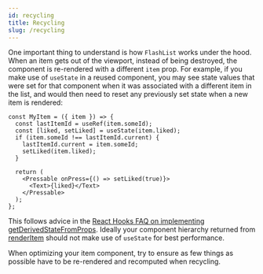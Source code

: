 ```yaml
---
id: recycling
title: Recycling
slug: /recycling
---
```


One important thing to understand is how `FlashList` works under the hood. When an item gets out of the viewport, instead of being destroyed, the component is re-rendered with a different `item` prop. For example, if you make use of `useState` in a reused component, you may see state values that were set for that component when it was associated with a different item in the list, and would then need to reset any previously set state when a new item is rendered:

```tsx
const MyItem = ({ item }) => {
  const lastItemId = useRef(item.someId);
  const [liked, setLiked] = useState(item.liked);
  if (item.someId !== lastItemId.current) {
    lastItemId.current = item.someId;
    setLiked(item.liked);
  }

  return (
    <Pressable onPress={() => setLiked(true)}>
      <Text>{liked}</Text>
    </Pressable>
  );
};
```

This follows advice in the [React Hooks FAQ on implementing getDerivedStateFromProps](https://reactjs.org/docs/hooks-faq.html#how-do-i-implement-getderivedstatefromprops). Ideally your component hierarchy returned from [renderItem](../fundamentals/usage.md#renderitem) should not make use of `useState` for best performance.

When optimizing your item component, try to ensure as few things as possible have to be re-rendered and recomputed when recycling.
